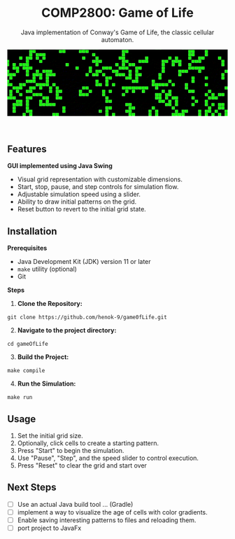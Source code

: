 <h1 align="center"> COMP2800: Game of Life</h1>

<p align="center">Java implementation of Conway's Game of Life, the classic cellular automaton. </p>

<p align="center">
  <img src="assets/header.gif "/>
</p>

<br>

## Features

**GUI implemented using Java Swing**
* Visual grid representation with customizable dimensions.
* Start, stop, pause, and step controls for simulation flow.
* Adjustable simulation speed using a slider.
* Ability to draw initial patterns on the grid.
* Reset button to revert to the initial grid state.

	
## Installation

**Prerequisites**

* Java Development Kit (JDK) version 11 or later
* `make` utility (optional)
* Git 

**Steps**

1. **Clone the Repository:**
```shell
git clone https://github.com/henok-9/game0fLife.git
```

2. **Navigate to the project directory:**
```shell
cd gameOfLife
```

3. **Build the Project:**
```shell
make compile
```

4. **Run the Simulation:**
```shell
make run
```


## Usage

1. Set the initial grid size.
2. Optionally, click cells to create a starting pattern.
3. Press "Start" to begin the simulation.
4. Use "Pause", "Step", and the speed slider to control execution.
5. Press "Reset" to clear the grid and start over

## Next Steps 

- [ ] Use an actual Java build tool ... (Gradle)
- [ ] implement a way to visualize the age of cells with color gradients. 
- [ ] Enable saving interesting patterns to files and reloading them. 
- [ ] port project to JavaFx 
